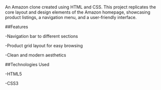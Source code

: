 
An Amazon clone created using HTML and CSS. This project replicates 
the core layout and design elements of the Amazon homepage, 
showcasing product listings, a navigation menu, and a user-friendly interface.

##Features

-Navigation bar to different sections

-Product grid layout for easy browsing

-Clean and modern aesthetics

##Technologies Used

-HTML5

-CSS3
